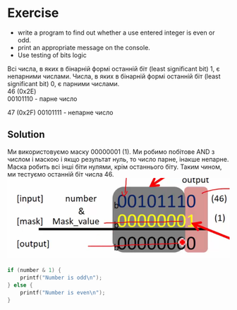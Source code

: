 # Exercise
- write a program to find out whether a use entered integer is even or odd.
- print an appropriate message on the console.
- Use testing of bits logic
  
Всі числа, в яких в бінарній формі останній біт (least significant bit) 1, є непарними числами. Числа, в яких в бінарній формі останній біт (least significant bit) 0, є парними числами.  
46 (0x2E)  
00101110 - парне число

47 (0x2F)
00101111 - непарне число

## Solution
Ми використовуємо маску 00000001 (1). Ми робимо побітове AND з числом і маскою і якщо результат нуль, то число парне, інакше непарне. Маска робить всі інші біти нулями, крім останнього біту.  Таким чином, ми тестуємо останній біт числа 46.
![alt text](image.png)  
```c
if (number & 1) {
    printf("Number is odd\n");
} else {
    printf("Number is even\n");
}
```